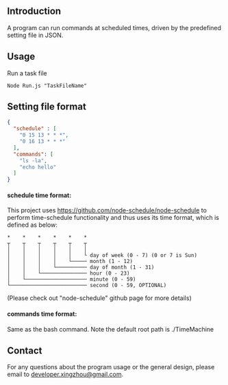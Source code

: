 ## Introduction

A program can run commands at scheduled times, driven by the predefined setting file in JSON.

## Usage

Run a task file

```
Node Run.js "TaskFileName"
```

## Setting file format

```json
{
  "schedule" : [
    "0 15 13 * * *",
    "0 16 13 * * *"
  ],
  "commands": [
    "ls -la",
    "echo hello"
  ]
}
```

#### schedule time format:

This project uses <https://github.com/node-schedule/node-schedule> to perform time-schedule functionality and thus uses its time format, which is defined as below:
```
*    *    *    *    *    *
┬    ┬    ┬    ┬    ┬    ┬
│    │    │    │    │    │
│    │    │    │    │    └ day of week (0 - 7) (0 or 7 is Sun)
│    │    │    │    └───── month (1 - 12)
│    │    │    └────────── day of month (1 - 31)
│    │    └─────────────── hour (0 - 23)
│    └──────────────────── minute (0 - 59)
└───────────────────────── second (0 - 59, OPTIONAL)
```
(Please check out "node-schedule" github page for more details)

#### commands time format:

Same as the bash command.
Note the default root path is ./TimeMachine


## Contact

For any questions about the program usage or the general design, please email to developer.xingzhou@gmail.com.
